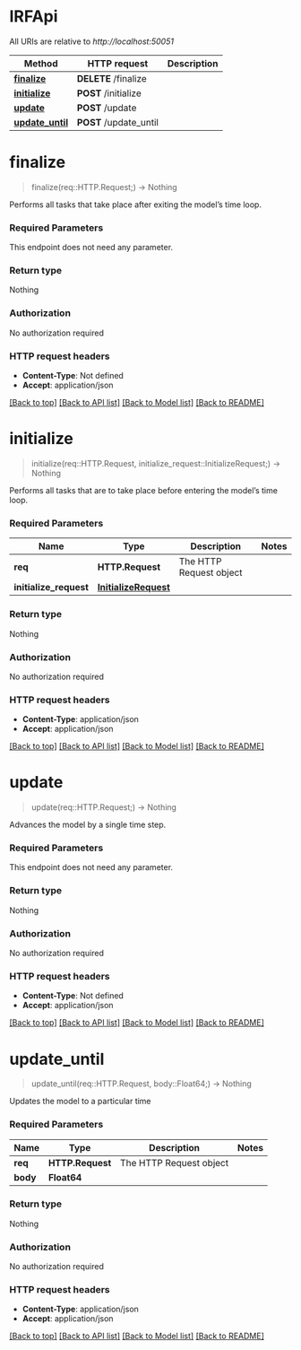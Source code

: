 # IRFApi

All URIs are relative to *http://localhost:50051*

Method | HTTP request | Description
------------- | ------------- | -------------
[**finalize**](IRFApi.md#finalize) | **DELETE** /finalize | 
[**initialize**](IRFApi.md#initialize) | **POST** /initialize | 
[**update**](IRFApi.md#update) | **POST** /update | 
[**update_until**](IRFApi.md#update_until) | **POST** /update_until | 


# **finalize**
> finalize(req::HTTP.Request;) -> Nothing



Performs all tasks that take place after exiting the model’s time loop. 

### Required Parameters
This endpoint does not need any parameter.

### Return type

Nothing

### Authorization

No authorization required

### HTTP request headers

 - **Content-Type**: Not defined
 - **Accept**: application/json

[[Back to top]](#) [[Back to API list]](../README.md#documentation-for-api-endpoints) [[Back to Model list]](../README.md#documentation-for-models) [[Back to README]](../README.md)

# **initialize**
> initialize(req::HTTP.Request, initialize_request::InitializeRequest;) -> Nothing



Performs all tasks that are to take place before entering the model’s time loop. 

### Required Parameters

Name | Type | Description  | Notes
------------- | ------------- | ------------- | -------------
 **req** | **HTTP.Request** | The HTTP Request object | 
**initialize_request** | [**InitializeRequest**](InitializeRequest.md)|  | 

### Return type

Nothing

### Authorization

No authorization required

### HTTP request headers

 - **Content-Type**: application/json
 - **Accept**: application/json

[[Back to top]](#) [[Back to API list]](../README.md#documentation-for-api-endpoints) [[Back to Model list]](../README.md#documentation-for-models) [[Back to README]](../README.md)

# **update**
> update(req::HTTP.Request;) -> Nothing



Advances the model by a single time step.

### Required Parameters
This endpoint does not need any parameter.

### Return type

Nothing

### Authorization

No authorization required

### HTTP request headers

 - **Content-Type**: Not defined
 - **Accept**: application/json

[[Back to top]](#) [[Back to API list]](../README.md#documentation-for-api-endpoints) [[Back to Model list]](../README.md#documentation-for-models) [[Back to README]](../README.md)

# **update_until**
> update_until(req::HTTP.Request, body::Float64;) -> Nothing



Updates the model to a particular time

### Required Parameters

Name | Type | Description  | Notes
------------- | ------------- | ------------- | -------------
 **req** | **HTTP.Request** | The HTTP Request object | 
**body** | **Float64**|  | 

### Return type

Nothing

### Authorization

No authorization required

### HTTP request headers

 - **Content-Type**: application/json
 - **Accept**: application/json

[[Back to top]](#) [[Back to API list]](../README.md#documentation-for-api-endpoints) [[Back to Model list]](../README.md#documentation-for-models) [[Back to README]](../README.md)

